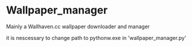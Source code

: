 # Wallpaper_manager

Mainly a Wallhaven.cc wallpaper downloader and manager

it is nescessary to change path to pythonw.exe in 'wallpaper_manager.py'

